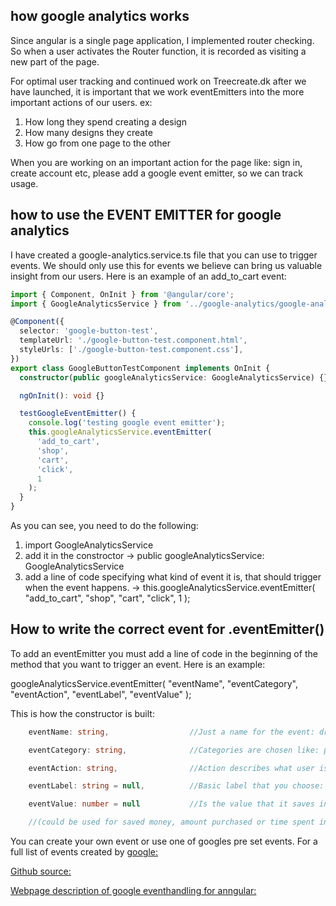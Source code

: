 ## how google analytics works

Since angular is a single page application, I implemented router checking. So when a user activates the Router function, it is recorded as visiting a new part of the page.

For optimal user tracking and continued work on Treecreate.dk after we have launched, it is important that we work eventEmitters into the more important actions of our users. ex:

1. How long they spend creating a design
2. How many designs they create
3. How go from one page to the other

When you are working on an important action for the page like: sign in, create account etc, please add a google event emitter, so we can track usage.

## how to use the EVENT EMITTER for google analytics

I have created a google-analytics.service.ts file that you can use to trigger events. We should only use this for events we believe can bring us valuable insight from our users. Here is an example of an add_to_cart event:

```ts
import { Component, OnInit } from '@angular/core';
import { GoogleAnalyticsService } from '../google-analytics/google-analytics.service';

@Component({
  selector: 'google-button-test',
  templateUrl: './google-button-test.component.html',
  styleUrls: ['./google-button-test.component.css'],
})
export class GoogleButtonTestComponent implements OnInit {
  constructor(public googleAnalyticsService: GoogleAnalyticsService) {}

  ngOnInit(): void {}

  testGoogleEventEmitter() {
    console.log('testing google event emitter');
    this.googleAnalyticsService.eventEmitter(
      'add_to_cart',
      'shop',
      'cart',
      'click',
      1
    );
  }
}
```

As you can see, you need to do the following:

1. import GoogleAnalyticsService
2. add it in the constroctor -> public googleAnalyticsService: GoogleAnalyticsService
3. add a line of code specifying what kind of event it is, that should trigger when the event happens.
   -> this.googleAnalyticsService.eventEmitter( "add_to_cart", "shop", "cart", "click", 1 );

## How to write the correct event for .eventEmitter()

To add an eventEmitter you must add a line of code in the beginning of the method that you want to trigger an event. Here is an example:

googleAnalyticsService.eventEmitter( "eventName", "eventCategory", "eventAction", "eventLabel", "eventValue" );

This is how the constructor is built:

```ts
    eventName: string,                  //Just a name for the event: drag_box, add_to_cart, close_page

    eventCategory: string,              //Categories are chosen like: profile, shop, home

    eventAction: string,                //Action describes what user is doing, example: click, drag, close

    eventLabel: string = null,          //Basic label that you choose: 'happy_customer', 'chose_large'

    eventValue: number = null           //Is the value that it saves in the event emitter: 1, 100 (integer)

    //(could be used for saved money, amount purchased or time spent in a place. ex. when page is opened timer is set. when user leaves, the time is recorded. )
```

You can create your own event or use one of googles pre set events. For a full list of events created by [google:](https://developers.google.com/analytics/devguides/collection/gtagjs/events)


[Github source:](https://github.com/dottedsquirrel/AngularGoogleAnalytics)


[Webpage description of google eventhandling for anngular:](https://medium.com/madhash/how-to-properly-add-google-analytics-tracking-to-your-angular-web-app-bc7750713c9e)

